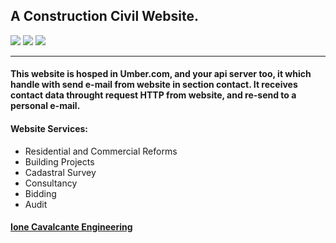 ## A Construction Civil Website.

<div >
   <img src="https://img.shields.io/badge/dynamic/json?color=yellow&label=Cors&prefix=v&query=dependencies.cors&url=https%3A%2F%2Fraw.githubusercontent.com%2FArtur-Cavalcante%2Fionecavalcante-engineering-server%2Fmaster%2Fpackage.json">
   
   <img src="https://img.shields.io/badge/dynamic/json?color=blue&label=Express&prefix=v&query=dependencies.express&url=https%3A%2F%2Fraw.githubusercontent.com%2FArtur-Cavalcante%2Fionecavalcante-engineering-server%2Fmaster%2Fpackage.json">
   
   <img src="https://img.shields.io/badge/dynamic/json?color=blueviolet&label=Nodemailer&prefix=v&query=dependencies.nodemailer&url=https%3A%2F%2Fraw.githubusercontent.com%2FArtur-Cavalcante%2Fionecavalcante-engineering-server%2Fmaster%2Fpackage.json">
</div>

---
#### This website is hosped in Umber.com, and your api server too, it which handle with send e-mail from website in section contact. It receives contact data throught request HTTP from website, and re-send to a personal e-mail.  

#### Website Services:

* Residential and Commercial Reforms
* Building Projects
* Cadastral Survey
* Consultancy
* Bidding
* Audit

#### [Ione Cavalcante Engineering](https://ionecavalcanteengenharia.com.br)



